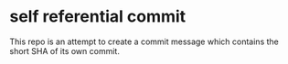 # self referential commit

This repo is an attempt to create a commit message which contains the short SHA of its own commit.
